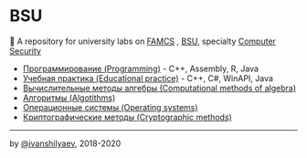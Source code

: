 
# BSU

🏦 A repository for university labs on [FAMCS](https://fpmi.bsu.by/en/main.aspx) , [BSU](https://www.bsu.by/en/main.aspx), specialty [Computer Security](https://fpmi.bsu.by/en/main.aspx?guid=24781)

 -  [Программирование (Programming)](https://github.com/ivanshilyaev/bsu/tree/master/programming) - C++, Assembly, R, Java
 -  [Учебная практика (Educational practice)](https://github.com/ivanshilyaev/bsu/tree/master/educational_practice) - C++, C#, WinAPI, Java
 - [Вычислительные методы алгебры (Сomputational methods of algebra)](https://github.com/ivanshilyaev/bsu/tree/master/computational_methods_of_algebra)
 - [Алгоритмы (Algotithms)](https://github.com/ivanshilyaev/bsu/tree/master/algotithms)
 - [Операционные системы (Operating systems)](https://github.com/ivanshilyaev/bsu/tree/master/operating_systems)
 - [Криптографические методы (Cryptographic methods)](https://github.com/ivanshilyaev/bsu/tree/master/cryptographic_methods)

---

by [@ivanshilyaev](https://github.com/ivanshilyaev), 2018-2020
